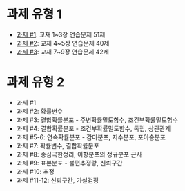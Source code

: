 # 과제 유형 1

* [과제 #1](hw1-1.pdf): 교재 1~3장 연습문제 51제
* [과제 #2](hw1-2.pdf): 교재 4~5장 연습문제 40제
* [과제 #3](hw1-3.pdf): 교재 7~9장 연습문제 42제

# 과제 유형 2

* 과제 #1
* 과제 #2: 확률변수
* 과제 #3: 결합확률분포 - 주변확률밀도함수, 조건부확률밀도함수
* 과제 #4: 결합확률분포 - 조건부확률밀도함수, 독립, 상관관계
* 과제 #5-6: 연속확률분포 - 감마분포, 지수분포, 포아송분포
* 과제 #7: 확률변수, 결합확률분포
* 과제 #8: 중심극한정리, 이항분포의 정규분포 근사
* 과제 #9: 표본분포 - 불편추정량, 신뢰구간
* 과제 #10: 추정
* 과제 #11-12: 신뢰구간, 가설검정